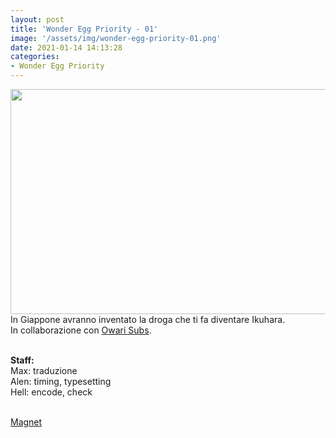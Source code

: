 ```yaml
---
layout: post
title: 'Wonder Egg Priority - 01'
image: '/assets/img/wonder-egg-priority-01.png'
date: 2021-01-14 14:13:28
categories:
- Wonder Egg Priority
---
```


<img src='{{ page.image }}' alt='' width='640' height='360'>
In Giappone avranno inventato la droga che ti fa diventare Ikuhara.<br>
In collaborazione con <a href='https://owarisubs.lacumpa.biz/'>Owari Subs</a>.<br><br>

<b>Staff:</b><br>
Max: traduzione<br>
Alen: timing, typesetting<br>
Hell: encode, check<br><br>

<a href='magnet:?xt=urn:btih:ffed6d59dc3826c4f9906e86be875d9eb217b832&dn=%5BOmnivium-Owari%5D%20Wonder%20Egg%20Priority%20-%2001%20%5B576CBA9E%5D.mkv&tr=http%3A%2F%2Fnyaa.tracker.wf%3A7777%2Fannounce&tr=udp%3A%2F%2Fopen.stealth.si%3A80%2Fannounce&tr=udp%3A%2F%2Ftracker.opentrackr.org%3A1337%2Fannounce&tr=udp%3A%2F%2Ftracker.coppersurfer.tk%3A6969%2Fannounce&tr=udp%3A%2F%2Fexodus.desync.com%3A6969%2Fannounce'>Magnet</a>